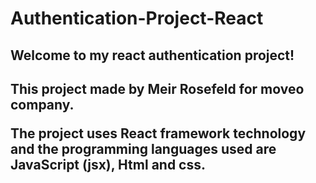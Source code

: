 # Authentication-Project-React
<h2>Welcome to my react authentication project!<h2/>

This project made by Meir Rosefeld for moveo company.

The project uses React framework technology and the programming languages used are JavaScript (jsx), Html and css.
